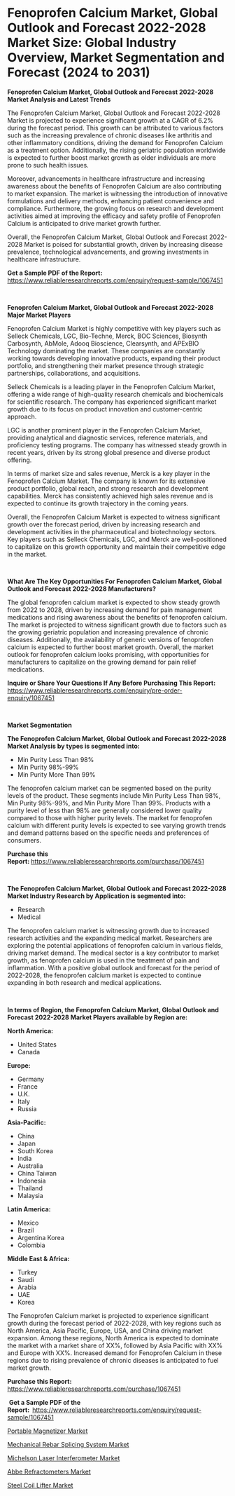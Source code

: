 <p><h1>Fenoprofen Calcium Market, Global Outlook and Forecast 2022-2028 Market Size: Global Industry Overview, Market Segmentation and Forecast (2024 to 2031)</h1></p><p><strong>Fenoprofen Calcium Market, Global Outlook and Forecast 2022-2028 Market Analysis and Latest Trends</strong></p>
<p><p>The Fenoprofen Calcium Market, Global Outlook and Forecast 2022-2028 Market is projected to experience significant growth at a CAGR of 6.2% during the forecast period. This growth can be attributed to various factors such as the increasing prevalence of chronic diseases like arthritis and other inflammatory conditions, driving the demand for Fenoprofen Calcium as a treatment option. Additionally, the rising geriatric population worldwide is expected to further boost market growth as older individuals are more prone to such health issues.</p><p>Moreover, advancements in healthcare infrastructure and increasing awareness about the benefits of Fenoprofen Calcium are also contributing to market expansion. The market is witnessing the introduction of innovative formulations and delivery methods, enhancing patient convenience and compliance. Furthermore, the growing focus on research and development activities aimed at improving the efficacy and safety profile of Fenoprofen Calcium is anticipated to drive market growth further.</p><p>Overall, the Fenoprofen Calcium Market, Global Outlook and Forecast 2022-2028 Market is poised for substantial growth, driven by increasing disease prevalence, technological advancements, and growing investments in healthcare infrastructure.</p></p>
<p><strong>Get a Sample PDF of the Report:&nbsp;</strong> <a href="https://www.reliableresearchreports.com/enquiry/request-sample/1067451">https://www.reliableresearchreports.com/enquiry/request-sample/1067451</a></p>
<p>&nbsp;</p>
<p><strong>Fenoprofen Calcium Market, Global Outlook and Forecast 2022-2028 Major Market Players</strong></p>
<p><p>Fenoprofen Calcium Market is highly competitive with key players such as Selleck Chemicals, LGC, Bio-Techne, Merck, BOC Sciences, Biosynth Carbosynth, AbMole, Adooq Bioscience, Clearsynth, and APExBIO Technology dominating the market. These companies are constantly working towards developing innovative products, expanding their product portfolio, and strengthening their market presence through strategic partnerships, collaborations, and acquisitions.</p><p>Selleck Chemicals is a leading player in the Fenoprofen Calcium Market, offering a wide range of high-quality research chemicals and biochemicals for scientific research. The company has experienced significant market growth due to its focus on product innovation and customer-centric approach.</p><p>LGC is another prominent player in the Fenoprofen Calcium Market, providing analytical and diagnostic services, reference materials, and proficiency testing programs. The company has witnessed steady growth in recent years, driven by its strong global presence and diverse product offering.</p><p>In terms of market size and sales revenue, Merck is a key player in the Fenoprofen Calcium Market. The company is known for its extensive product portfolio, global reach, and strong research and development capabilities. Merck has consistently achieved high sales revenue and is expected to continue its growth trajectory in the coming years.</p><p>Overall, the Fenoprofen Calcium Market is expected to witness significant growth over the forecast period, driven by increasing research and development activities in the pharmaceutical and biotechnology sectors. Key players such as Selleck Chemicals, LGC, and Merck are well-positioned to capitalize on this growth opportunity and maintain their competitive edge in the market.</p></p>
<p>&nbsp;</p>
<p><strong>What Are The Key Opportunities For Fenoprofen Calcium Market, Global Outlook and Forecast 2022-2028 Manufacturers?</strong></p>
<p><p>The global fenoprofen calcium market is expected to show steady growth from 2022 to 2028, driven by increasing demand for pain management medications and rising awareness about the benefits of fenoprofen calcium. The market is projected to witness significant growth due to factors such as the growing geriatric population and increasing prevalence of chronic diseases. Additionally, the availability of generic versions of fenoprofen calcium is expected to further boost market growth. Overall, the market outlook for fenoprofen calcium looks promising, with opportunities for manufacturers to capitalize on the growing demand for pain relief medications.</p></p>
<p><strong>Inquire or Share Your Questions If Any Before Purchasing This Report:</strong> <a href="https://www.reliableresearchreports.com/enquiry/pre-order-enquiry/1067451">https://www.reliableresearchreports.com/enquiry/pre-order-enquiry/1067451</a></p>
<p>&nbsp;</p>
<p><strong>Market Segmentation</strong></p>
<p><strong>The Fenoprofen Calcium Market, Global Outlook and Forecast 2022-2028 Market Analysis by types is segmented into:</strong></p>
<p><ul><li>Min Purity Less Than 98%</li><li>Min Purity 98%-99%</li><li>Min Purity More Than 99%</li></ul></p>
<p><p>The fenoprofen calcium market can be segmented based on the purity levels of the product. These segments include Min Purity Less Than 98%, Min Purity 98%-99%, and Min Purity More Than 99%. Products with a purity level of less than 98% are generally considered lower quality compared to those with higher purity levels. The market for fenoprofen calcium with different purity levels is expected to see varying growth trends and demand patterns based on the specific needs and preferences of consumers.</p></p>
<p><strong>Purchase this Report:&nbsp;</strong><a href="https://www.reliableresearchreports.com/purchase/1067451">https://www.reliableresearchreports.com/purchase/1067451</a></p>
<p>&nbsp;</p>
<p><strong>The Fenoprofen Calcium Market, Global Outlook and Forecast 2022-2028 Market Industry Research by Application is segmented into:</strong></p>
<p><ul><li>Research</li><li>Medical</li></ul></p>
<p><p>The fenoprofen calcium market is witnessing growth due to increased research activities and the expanding medical market. Researchers are exploring the potential applications of fenoprofen calcium in various fields, driving market demand. The medical sector is a key contributor to market growth, as fenoprofen calcium is used in the treatment of pain and inflammation. With a positive global outlook and forecast for the period of 2022-2028, the fenoprofen calcium market is expected to continue expanding in both research and medical applications.</p></p>
<p>&nbsp;</p>
<p><strong>In terms of Region, the Fenoprofen Calcium Market, Global Outlook and Forecast 2022-2028 Market Players available by Region are:</strong></p>
<p>
    <p> <strong> North America: </strong>
        <ul>
            <li>United States</li>
            <li>Canada</li>
        </ul>
        </p> 
    <p> <strong> Europe: </strong>
        <ul>
            <li>Germany</li>
            <li>France</li>
            <li>U.K.</li>
            <li>Italy</li>
            <li>Russia</li>
        </ul>
        </p> 
    <p> <strong> Asia-Pacific: </strong>
        <ul>
            <li>China</li>
            <li>Japan</li>
            <li>South Korea</li>
            <li>India</li>
            <li>Australia</li>
            <li>China Taiwan</li>
            <li>Indonesia</li>
            <li>Thailand</li>
            <li>Malaysia</li>
        </ul>
        </p> 
    <p> <strong> Latin America: </strong>
        <ul>
            <li>Mexico</li>
            <li>Brazil</li>
            <li>Argentina Korea</li>
            <li>Colombia</li>
        </ul>
        </p> 
    <p> <strong> Middle East & Africa: </strong>
        <ul>
            <li>Turkey</li>
            <li>Saudi</li>
            <li>Arabia</li>
            <li>UAE</li>
            <li>Korea</li>
        </ul>
    </p>
    </p>
<p><p>The Fenoprofen Calcium market is projected to experience significant growth during the forecast period of 2022-2028, with key regions such as North America, Asia Pacific, Europe, USA, and China driving market expansion. Among these regions, North America is expected to dominate the market with a market share of XX%, followed by Asia Pacific with XX% and Europe with XX%. Increased demand for Fenoprofen Calcium in these regions due to rising prevalence of chronic diseases is anticipated to fuel market growth.</p></p>
<p><strong>Purchase this Report: </strong><a href="https://www.reliableresearchreports.com/purchase/1067451">https://www.reliableresearchreports.com/purchase/1067451</a></p>
<p>&nbsp;<strong>Get a Sample PDF of the Report:&nbsp;&nbsp;</strong><a href="https://www.reliableresearchreports.com/enquiry/request-sample/1067451">https://www.reliableresearchreports.com/enquiry/request-sample/1067451</a></p>
<p><strong></strong></p>
<p><p><a href="https://medium.com/@dioncollins8227/portable-magnetizer-market-size-market-outlook-and-market-forecast-2024-to-2031-69a428c7500e">Portable Magnetizer Market</a></p><p><a href="https://medium.com/@debramedina73/mechanical-rebar-splicing-system-market-the-key-to-successful-business-strategy-forecast-till-2031-eb6be90bc64e">Mechanical Rebar Splicing System Market</a></p><p><a href="https://medium.com/@michellebutler19/decoding-michelson-laser-interferometer-market-metrics-market-share-trends-and-growth-patterns-0cbc03902827">Michelson Laser Interferometer Market</a></p><p><a href="https://medium.com/@dioncollins8227/abbe-refractometers-market-analysis-and-sze-forecasted-for-period-from-2024-to-2031-399f95b9b5b2">Abbe Refractometers Market</a></p><p><a href="https://medium.com/@debramedina73/steel-coil-lifter-market-research-report-its-history-and-forecast-2024-to-2031-61fa8f65be87">Steel Coil Lifter Market</a></p></p>